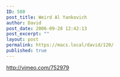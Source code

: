 ```yaml
---
ID: 580
post_title: Weird Al Yankovich
author: David
post_date: 2006-09-28 12:42:13
post_excerpt: ""
layout: post
permalink: https://macs.local/david/120/
published: true
---
```

http://vimeo.com/752979